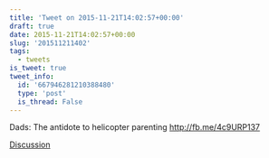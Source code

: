 ```yaml
---
title: 'Tweet on 2015-11-21T14:02:57+00:00'
draft: true
date: 2015-11-21T14:02:57+00:00
slug: '201511211402'
tags:
  - tweets
is_tweet: true
tweet_info:
  id: '667946281210388480'
  type: 'post'
  is_thread: False
---
```




Dads: The antidote to helicopter parenting <http://fb.me/4c9URP137>

[Discussion](https://x.com/sytelus/status/667946281210388480)
